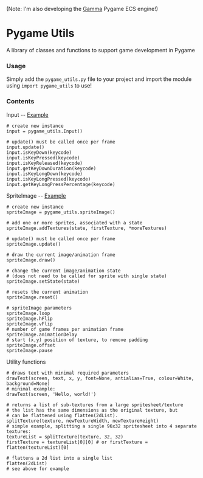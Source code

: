 (Note: I'm also developing the [Gamma](https://github.com/rik-cross/gamma) Pygame ECS engine!)

# Pygame Utils
A library of classes and functions to support game development in Pygame

### Usage
Simply add the `pygame_utils.py` file to your project and import the module using `import pygame_utils` to use!

### Contents

Input -- [Example](./inputExample.py)

```
# create new instance
input = pygame_utils.Input()

# update() must be called once per frame
input.update()
input.isKeyDown(keycode)
input.isKeyPressed(keycode)
input.isKeyReleased(keycode)
input.getKeyDownDuration(keycode)
input.isKeyLongDown(keycode)
input.isKeyLongPressed(keycode)
input.getKeyLongPressPercentage(keycode)
```
SpriteImage -- [Example](./spriteImageExample)

```
# create new instance
spriteImage = pygame_utils.spriteImage()

# add one or more sprites, associated with a state
spriteImage.addTextures(state, firstTexture, *moreTextures)

# update() must be called once per frame
spriteImage.update()

# draw the current image/animation frame
spriteImage.draw()

# change the current image/animation state
# (does not need to be called for sprite with single state)
spriteImage.setState(state)

# resets the current animation
spriteImage.reset()

# spriteImage parameters
spriteImage.loop
spriteImage.hFlip
spriteImage.vFlip
# number of game frames per animation frame
spriteImage.animationDelay
# start (x,y) position of texture, to remove padding
spriteImage.offset
spriteImage.pause
```

Utility functions

```
# draws text with minimal required parameters
drawText(screen, text, x, y, font=None, antialias=True, colour=White, background=None)
# minimal example:
drawText(screen, 'Hello, world!')

# returns a list of sub-textures from a large spritesheet/texture
# the list has the same dimensions as the original texture, but
# can be flattened using flatten(2dList).
splitTexture(texture, newTextureWidth, newTextureHeight)
# simple example, splitting a single 96x32 spritesheet into 4 separate textures:
textureList = splitTexture(texture, 32, 32)
firstTexture = textureList[0][0] # or firstTexture = flatten(textureList)[0]

# flattens a 2d list into a single list
flatten(2dList)
# see above for example
```
